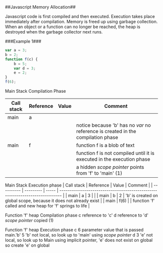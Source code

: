 ##Javascript Memory Allocation##

Javascript code is first compiled and then executed. Execution takes place immediately after compilation. Memory is freed up using garbage collection. When an object or a function can no longer be reached, the heap is destroyed when the garbage collector next runs.

###Example 1###

```javascript
var a = 3;
b = 2;
function f(c) {
    b = 5;
    var d = 3;
    e = 2;
}
f(6);
```





Main Stack
Compilation Phase

| Call stack | Reference | Value | Comment                                                                         |
| ---------- | --------- | ----- | ------------------------------------------------------------------------------- |
|main        | a         |       |                                                                                  |
|            |           |       | notice because 'b' has no *var* no reference is created in the compilation phase |
|main        | f         |       | function f is a blob of text                                                     |
|            |           |       | function f is not compiled until it is executed in the execution phase           |
|            |           |       | a hidden *scope pointer* points from 'f' to 'main' (1)                           |


Main Stack
Execution phase
| Call stack | Reference | Value | Comment                                                                         |
| ---------- | --------- | ----- | ------------------------------------------------------------------------------- |
| main       | a         | 3     |                                                                                 |
| main       | b         | 2     | 'b' is created on global scope, because it does not already exist               |
| main       | f(6)      |       | function 'f' called and new heap for 'f' springs to life                        |

Function 'f' heap
Compilation phase
c                       reference to 'c'
d                       reference to 'd'
                        *scope pointer* copied (1)

Function 'f' heap
Execution phase
c                       6 parameter value that is passed
main.'b'                5 'b' not local, so look up to 'main' using *scope pointer*
d                       3
                        'e' not local, so look up to Main using implicit pointer, 'e' does not exist on global so create 'e' on global
